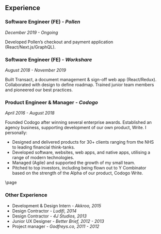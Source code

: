 ## Experience

### Software Engineer (FE) _- Pollen_

_December 2019 - Ongoing_

Developed Pollen’s checkout and payment application (React/Next.js/GraphQL).

### Software Engineer (FE) _- Workshare_

_August 2018 - November 2019_

Built Transact, a document management & sign-off web app (React/Redux). Collaborated with design to define roadmap. Trained junior team members and pioneered our best practices.

### Product Engineer & Manager _- Codogo_

_April 2016 - August 2018_

Founded Codogo after winning several enterprise awards. Established an agency business, supporting development of our own product, Write. I personally:

- Designed and delivered products for 30+ clients ranging from the NHS to leading financial think-tanks.
- Developed software, websites, web apps, and native apps, utilising a range of modern technologies.
- Managed (Agile) and supported the growth of my small team.
- Pitched to top investors, including being flown out to Y Combinator based on the strength of the Alpha of our product, Codogo Write.

\page

### Other Experience

- Development & Design Intern _- Akkroo, 2015_
- Design Contractor _- Ludifi, 2014_
- Design Contractor _- 4J Studios, 2013_
- Junior UX Designer _- Better Brief, 2012 - 2013_
- Project manager _- Godfreys.co, 2011 - 2012_
